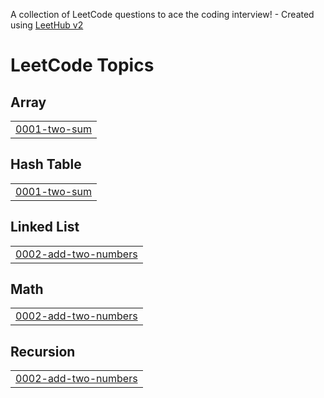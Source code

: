 A collection of LeetCode questions to ace the coding interview! - Created using [LeetHub v2](https://github.com/arunbhardwaj/LeetHub-2.0)
<!---LeetCode Topics Start-->
# LeetCode Topics
## Array
|  |
| ------- |
| [0001-two-sum](https://github.com/Ajaymalikkk/leetcode_cpp/tree/master/0001-two-sum) |
## Hash Table
|  |
| ------- |
| [0001-two-sum](https://github.com/Ajaymalikkk/leetcode_cpp/tree/master/0001-two-sum) |
## Linked List
|  |
| ------- |
| [0002-add-two-numbers](https://github.com/Ajaymalikkk/leetcode_cpp/tree/master/0002-add-two-numbers) |
## Math
|  |
| ------- |
| [0002-add-two-numbers](https://github.com/Ajaymalikkk/leetcode_cpp/tree/master/0002-add-two-numbers) |
## Recursion
|  |
| ------- |
| [0002-add-two-numbers](https://github.com/Ajaymalikkk/leetcode_cpp/tree/master/0002-add-two-numbers) |
<!---LeetCode Topics End-->